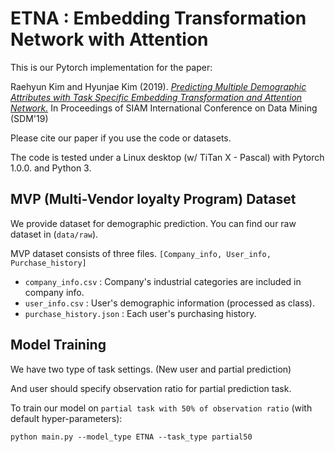 # ETNA : Embedding Transformation Network with Attention

This is our Pytorch implementation for the paper:

Raehyun Kim and Hyunjae Kim (2019). *[Predicting Multiple Demographic Attributes with Task Specific Embedding Transformation and Attention Network.](https://arxiv.org/abs/1903.10144)* In Proceedings of SIAM International Conference on Data Mining (SDM'19)

Please cite our paper if you use the code or datasets.

The code is tested under a Linux desktop (w/ TiTan X - Pascal) with Pytorch 1.0.0. and Python 3.


## MVP (Multi-Vendor loyalty Program) Dataset
We provide dataset for demographic prediction. You can find our raw dataset in (`data/raw`).

MVP dataset consists of three files. `[Company_info, User_info, Purchase_history]`

* `company_info.csv` : Company's industrial categories are included in company info.
* `user_info.csv` : User's demographic information (processed as class).
* `purchase_history.json` : Each user's purchasing history.

## Model Training
We have two type of task settings. (New user and partial prediction)

And user should specify observation ratio for  partial prediction task.

To train our model on `partial task with 50% of observation ratio` (with default hyper-parameters): 

```
python main.py --model_type ETNA --task_type partial50 
```

